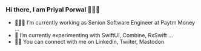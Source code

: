 ### Hi there, I am Priyal Porwal 🙋🏻‍♀️

- 👩🏻‍💻 I’m currently working as Senion Software Engineer at Paytm Money ...
- 🎯 I’m currently experimenting with SwiftUI, Combine, RxSwift ...
- 🙌🏼 You can connect with me on LinkedIn, Twiiter, Mastodon

<!--
**priyal-p/priyal-p** is a ✨ _special_ ✨ repository because its `README.md` (this file) appears on your GitHub profile.

Here are some ideas to get you started:

- 🔭 I’m currently working on ...
- 🌱 I’m currently learning ...
- 👯 I’m looking to collaborate on ...
- 🤔 I’m looking for help with ...
- 💬 Ask me about ...
- 📫 How to reach me: ...
- 😄 Pronouns: ...
- ⚡ Fun fact: ...
-->
